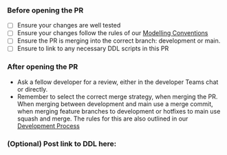 ### Before opening the PR
- [ ]  Ensure your changes are well tested
- [ ]  Ensure your changes follow the rules of our [Modelling Conventions](https://gjensidige.atlassian.net/wiki/spaces/BIDK/pages/27531267/Modelling+conventions+-+dbt) 
- [ ]  Ensure the PR is merging into the correct branch: development or main.
- [ ]  Ensure to link to any necessary DDL scripts in this PR

### After opening the PR
- Ask a fellow developer for a review, either in the developer Teams chat or directly.
- Remember to select the correct merge strategy, when merging the PR. When merging between development and main use a merge commit, when merging feature branches to development or hotfixes to main use squash and merge. The rules for this are also outlined in our [Development Process](https://gjensidige.atlassian.net/wiki/spaces/BIDK/pages/77267576/Development+process+-+dbt)

### (Optional) Post link to DDL here:
